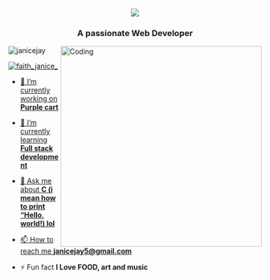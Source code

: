 <h1 align="center">
    <img src="https://readme-typing-svg.herokuapp.com/?font=Righteous&size=35&center=true&vCenter=true&width=500&height=70&duration=7000&lines=Hi+There!+👋;+I'm+Janice!;" />
</h1>
<h3 align="center">A passionate Web Developer</h3>
<img align="right" alt="Coding" width="400" src="https://tenor.com/view/scaler-create-impact-coding-programming-chill-gif-24991316">


<p align="left"> <img src="https://komarev.com/ghpvc/?username=Janicejay&label=Profile%20views&color=0e75b6&style=flat" alt="janicejay" /> </p>

<p align="left"> <a href="https://twitter.com/faith_janice_" target="blank"><img src="https://img.shields.io/twitter/follow/faith_janice_?logo=twitter&style=for-the-badge" alt="faith_janice_"  </p>

- 🔭 I’m currently working on **Purple cart**

- 🌱 I’m currently learning **Full stack development**

- 💬 Ask me about **C (i mean how to print “Hello, world!) lol**

- 📫 How to reach me **janicejay5@gmail.com**

- ⚡ Fun fact **I Love FOOD, art and music**
